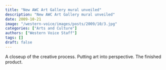 ```yaml
---
title: "New AWC Art Gallery mural unveiled"
description: "New AWC Art Gallery mural unveiled"
date: 2009-10-21
image: "/western-voice/images/posts/2009/10/3.jpg"
categories: ["Arts and Culture"]
authors: ["Western Voice Staff"]
tags: []
draft: false
---
```

A closeup of the creative process. Putting art into perspective. The finished product.